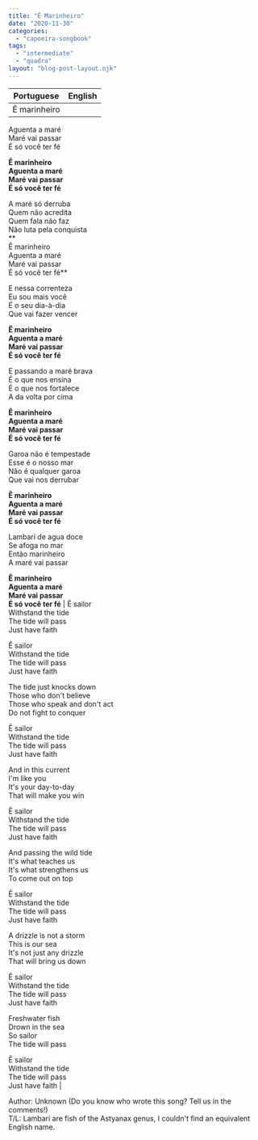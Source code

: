 ```yaml
---
title: "Ê Marinheiro"
date: "2020-11-30"
categories: 
  - "capoeira-songbook"
tags: 
  - "intermediate"
  - "quadra"
layout: "blog-post-layout.njk"
---
```


| Portuguese | English |
| --- | --- |
| Ê marinheiro  
Aguenta a maré  
Maré vai passar  
É só você ter fé  
  
**Ê marinheiro  
Aguenta a maré  
Maré vai passar  
É só você ter fé**  
  
A maré só derruba  
Quem não acredita  
Quem fala não faz  
Não luta pela conquista  
**  
Ê marinheiro  
Aguenta a maré  
Maré vai passar  
É só você ter fé**  
  
E nessa correnteza  
Eu sou mais você  
É o seu dia-à-dia  
Que vai fazer vencer  
  
**Ê marinheiro  
Aguenta a maré  
Maré vai passar  
É só você ter fé**  
  
E passando a maré brava  
É o que nos ensina  
É o que nos fortalece  
A da volta por cima  
  
**Ê marinheiro  
Aguenta a maré  
Maré vai passar  
É só você ter fé**  
  
Garoa não é tempestade  
Esse é o nosso mar  
Não é qualquer garoa  
Que vai nos derrubar  
  
**Ê marinheiro  
Aguenta a maré  
Maré vai passar  
É só você ter fé**  
  
Lambarí de agua doce  
Se afoga no mar  
Então marinheiro  
A maré vai passar  
  
**Ê marinheiro  
Aguenta a maré  
Maré vai passar  
É só você ter fé** | Ê sailor  
Withstand the tide  
The tide will pass  
Just have faith  
  
Ê sailor  
Withstand the tide  
The tide will pass  
Just have faith  
  
The tide just knocks down  
Those who don't believe  
Those who speak and don't act  
Do not fight to conquer  
  
Ê sailor  
Withstand the tide  
The tide will pass  
Just have faith  
  
And in this current  
I'm like you  
It's your day-to-day  
That will make you win  
  
Ê sailor  
Withstand the tide  
The tide will pass  
Just have faith  
  
And passing the wild tide  
It's what teaches us  
It's what strengthens us  
To come out on top  
  
Ê sailor  
Withstand the tide  
The tide will pass  
Just have faith  
  
A drizzle is not a storm  
This is our sea  
It's not just any drizzle  
That will bring us down  
  
Ê sailor  
Withstand the tide  
The tide will pass  
Just have faith  
  
Freshwater fish  
Drown in the sea  
So sailor  
The tide will pass  
  
Ê sailor  
Withstand the tide  
The tide will pass  
Just have faith |

<figcaption>

Author: Unknown (Do you know who wrote this song? Tell us in the comments!)  
T/L: Lambarí are fish of the Astyanax genus, I couldn't find an equivalent English name.

</figcaption>
